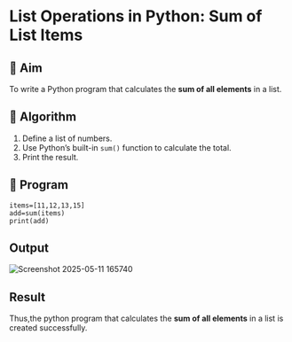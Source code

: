 # List Operations in Python: Sum of List Items

## 🎯 Aim
To write a Python program that calculates the **sum of all elements** in a list.

## 🧠 Algorithm
1. Define a list of numbers.
2. Use Python’s built-in `sum()` function to calculate the total.
3. Print the result.

## 🧾 Program
```
items=[11,12,13,15]
add=sum(items)
print(add)
```


## Output

![Screenshot 2025-05-11 165740](https://github.com/user-attachments/assets/94993074-3a80-4872-a609-05f71ed870a0)


## Result
Thus,the python program that calculates the **sum of all elements** in a list is created successfully.
